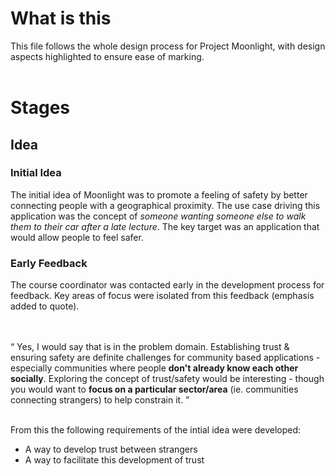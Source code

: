 <h1>What is this</h1>
This file follows the whole design process for Project Moonlight, with design aspects highlighted to ensure ease of marking.
</br></br>
<h1>Stages</h1>

<h2>Idea</h2>
<h3>Initial Idea</h3>
The initial idea of Moonlight was to promote a feeling of safety by better connecting people with a geographical proximity. The use case driving this application was the concept of <i>someone wanting someone else to walk them to their car after a late lecture</i>. The key target was an application that would allow people to feel safer.

<h3>Early Feedback</h3>
The course coordinator was contacted early in the development process for feedback. Key areas of focus were isolated from this feedback (emphasis added to quote).

</br></br><q>
Yes, I would say that is in the problem domain. Establishing trust & ensuring safety are definite challenges for community based applications - especially communities where people <b>don't already know each other socially</b>. 
Exploring the concept of trust/safety would be interesting - though you would want to <b>focus on a particular sector/area</b> (ie. communities connecting strangers) to help constrain it.
</q></br></br>

From this the following requirements of the intial idea were developed:
<ul>
<li>A way to develop trust between strangers</li>
<li>A way to facilitate this development of trust</li>
</ul>


